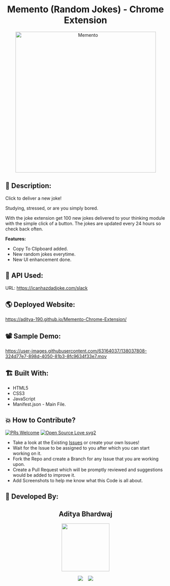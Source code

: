 <h1 align="center">Memento (Random Jokes) - Chrome Extension</h1>

<p align="center">
<img width="441" alt="Memento" src="https://user-images.githubusercontent.com/63164037/138036569-cc0c963c-451d-4a78-8d2c-a2e36e36d508.png">
</p>

## 📜 Description:
Click to deliver a new joke!

Studying, stressed, or are you simply bored.

With the joke extension get 100 new jokes delivered to your thinking module with the simple click of a button. The jokes are updated every 24 hours so check back often.

**Features:**
- Copy To Clipboard added.
- New random jokes everytime.
- New UI enhancement done.

## 🔗 API Used:
URL: https://icanhazdadjoke.com/slack

## 🌎 Deployed Website:
https://aditya-190.github.io/Memento-Chrome-Extension/

## 📽 Sample Demo:
https://user-images.githubusercontent.com/63164037/138037808-324d77e7-898d-4050-81b3-8fc9634f33e7.mov


## 🏗 Built With:
 - HTML5
 - CSS3
 - JavaScript
 - Manifest.json - Main File.

## 💥 How to Contribute?

[![PRs Welcome](https://img.shields.io/badge/PRs-welcome-brightgreen.svg?style=flat-square)](http://makeapullrequest.com)
[![Open Source Love svg2](https://badges.frapsoft.com/os/v2/open-source.svg?v=103)](https://github.com/ellerbrock/open-source-badges/) 

- Take a look at the Existing [Issues](https://github.com/aditya-190/Memento-Chrome-Extension/issues) or create your own Issues!
- Wait for the Issue to be assigned to you after which you can start working on it.
- Fork the Repo and create a Branch for any Issue that you are working upon.
- Create a Pull Request which will be promptly reviewed and suggestions would be added to improve it.
- Add Screenshots to help me know what this Code is all about.

## 👦 Developed By:
<h2 align="center">Aditya Bhardwaj</h2>
<p align="center">
  <a href="https://github.com/aditya-190"><img src="https://avatars.githubusercontent.com/u/63164037?v=4" width=150px height=150px /></a> 
    
<p align="center">
  <a target="_blank"href="https://www.linkedin.com/in/adi-bhardwaj/"><img src="https://img.shields.io/badge/linkedin-%230077B5.svg?&style=for-the-badge&logo=linkedin&logoColor=white" /></a>&nbsp;&nbsp;&nbsp;
  <a href="mailto:aadi.bbhardwaj@gmail.com?subject=Hello%20Aditya,%20From%20Github"><img src="https://img.shields.io/badge/gmail-%23D14836.svg?&style=for-the-badge&logo=gmail&logoColor=white" /></a>
</p>
